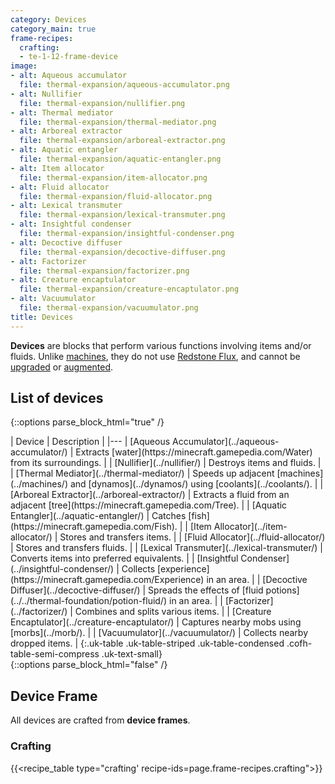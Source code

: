```yaml
---
category: Devices
category_main: true
frame-recipes:
  crafting:
  - te-1-12-frame-device
image:
- alt: Aqueous accumulator
  file: thermal-expansion/aqueous-accumulator.png
- alt: Nullifier
  file: thermal-expansion/nullifier.png
- alt: Thermal mediator
  file: thermal-expansion/thermal-mediator.png
- alt: Arboreal extractor
  file: thermal-expansion/arboreal-extractor.png
- alt: Aquatic entangler
  file: thermal-expansion/aquatic-entangler.png
- alt: Item allocator
  file: thermal-expansion/item-allocator.png
- alt: Fluid allocator
  file: thermal-expansion/fluid-allocator.png
- alt: Lexical transmuter
  file: thermal-expansion/lexical-transmuter.png
- alt: Insightful condenser
  file: thermal-expansion/insightful-condenser.png
- alt: Decoctive diffuser
  file: thermal-expansion/decoctive-diffuser.png
- alt: Factorizer
  file: thermal-expansion/factorizer.png
- alt: Creature encaptulator
  file: thermal-expansion/creature-encaptulator.png
- alt: Vacuumulator
  file: thermal-expansion/vacuumulator.png
title: Devices
---
```


**Devices** are blocks that perform various functions involving items and/or
fluids. Unlike [machines](../machines/), they do not use [Redstone
Flux](/docs/redstone-flux/), and cannot be [upgraded](../../thermal-foundation/tiers/) or
[augmented](../augments/).


List of devices
---------------

{::options parse_block_html="true" /}
<div class="uk-overflow-container">
| Device | Description |
|---
| [Aqueous Accumulator](../aqueous-accumulator/) | Extracts [water](https://minecraft.gamepedia.com/Water) from its surroundings. |
| [Nullifier](../nullifier/) | Destroys items and fluids. |
| [Thermal Mediator](../thermal-mediator/) | Speeds up adjacent [machines](../machines/) and [dynamos](../dynamos/) using [coolants](../coolants/). |
| [Arboreal Extractor](../arboreal-extractor/) | Extracts a fluid from an adjacent [tree](https://minecraft.gamepedia.com/Tree). |
| [Aquatic Entangler](../aquatic-entangler/) | Catches [fish](https://minecraft.gamepedia.com/Fish). |
| [Item Allocator](../item-allocator/) | Stores and transfers items. |
| [Fluid Allocator](../fluid-allocator/) | Stores and transfers fluids. |
| [Lexical Transmuter](../lexical-transmuter/) | Converts items into preferred equivalents. |
| [Insightful Condenser](../insightful-condenser/) | Collects [experience](https://minecraft.gamepedia.com/Experience) in an area. |
| [Decoctive Diffuser](../decoctive-diffuser/) | Spreads the effects of [fluid potions](../../thermal-foundation/potion-fluid/) in an area. |
| [Factorizer](../factorizer/) | Combines and splits various items. |
| [Creature Encaptulator](../creature-encaptulator/) | Captures nearby mobs using [morbs](../morb/). |
| [Vacuumulator](../vacuumulator/) | Collects nearby dropped items. |
{:.uk-table .uk-table-striped .uk-table-condensed .cofh-table-semi-compress .uk-text-small}
</div>
{::options parse_block_html="false" /}


Device Frame
------------

All devices are crafted from **device frames**.

### Crafting
{{<recipe_table type="crafting' recipe-ids=page.frame-recipes.crafting">}}
